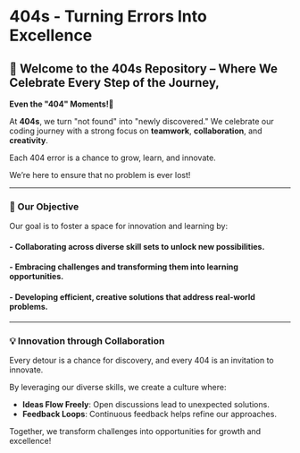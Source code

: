 
 # 404s - Turning Errors Into Excellence

 ## 🌟 Welcome to the 404s Repository – Where We Celebrate Every Step of the Journey,  
**Even the "404" Moments!🌟**

At **404s**, we turn "not found" into "newly discovered." We celebrate our coding journey
with a strong focus on **teamwork**, **collaboration**, and **creativity**.

Each 404 error is a chance to grow, learn, and innovate.

We’re here to ensure that no problem is ever lost!

---

 ### 🎯 Our Objective

Our goal is to foster a space for innovation and learning by:

 #### - **Collaborating** across diverse skill sets to unlock new possibilities.
 #### - **Embracing challenges** and transforming them into learning opportunities.
 #### - **Developing efficient**, **creative solutions** that address real-world problems.

---

 ### 💡 Innovation through Collaboration

Every detour is a chance for discovery, and every 404 is an invitation to innovate. 

By leveraging our diverse skills, we create a culture where:

 - **Ideas Flow Freely**: Open discussions lead to unexpected solutions.
 - **Feedback Loops**: Continuous feedback helps refine our approaches.

Together, we transform challenges into opportunities for growth and excellence!
